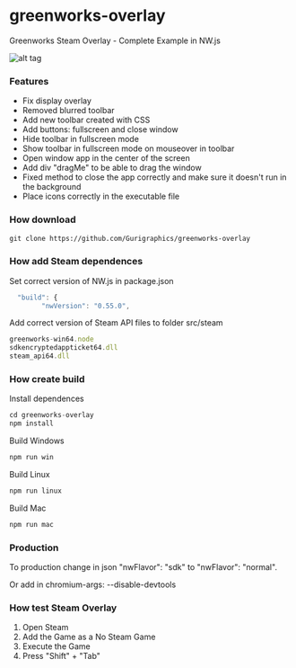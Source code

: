 # greenworks-overlay
Greenworks Steam Overlay - Complete Example in NW.js

![alt tag](https://imgur.com/e4RMEdv.png)

### Features

- Fix display overlay
- Removed blurred toolbar
- Add new toolbar created with CSS
- Add buttons: fullscreen and close window
- Hide toolbar in fullscreen mode
- Show toolbar in fullscreen mode on mouseover in toolbar
- Open window app in the center of the screen
- Add div "dragMe" to be able to drag the window
- Fixed method to close the app correctly and make sure it doesn't run in the background
- Place icons correctly in the executable file

### How download 

```txt
git clone https://github.com/Gurigraphics/greenworks-overlay
```

### How add Steam dependences 

Set correct version of NW.js in package.json

```js
  "build": {
        "nwVersion": "0.55.0",
```

Add correct version of Steam API files to folder src/steam

```js
greenworks-win64.node
sdkencryptedappticket64.dll
steam_api64.dll
```

### How create build

Install dependences
```js
cd greenworks-overlay
npm install
```
Build Windows
```js
npm run win
```
Build Linux
```js
npm run linux
```
Build Mac
```js
npm run mac
```

### Production

To production change in json "nwFlavor": "sdk" to "nwFlavor": "normal".

Or add in chromium-args: --disable-devtools

### How test Steam Overlay

1. Open Steam
2. Add the Game as a No Steam Game
3. Execute the Game
4. Press "Shift" + "Tab"
